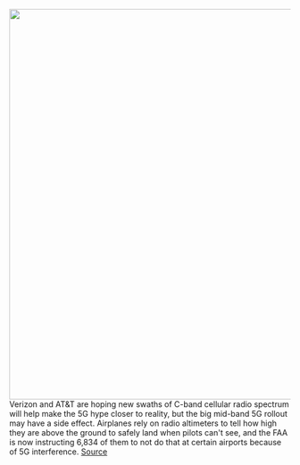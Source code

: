 <img src='https://cdn.vox-cdn.com/thumbor/f7uLX_0S9I6pVxAgmxPN0Yrm5tg=/0x0:4086x2593/1200x800/filters:focal(1465x564:2117x1216)/cdn.vox-cdn.com/uploads/chorus_image/image/70241823/1187777089.0.jpg' width='700px' /><br/>
Verizon and AT&T are hoping new swaths of C-band cellular radio spectrum will help make the 5G hype closer to reality, but the big mid-band 5G rollout may have a side effect. Airplanes rely on radio altimeters to tell how high they are above the ground to safely land when pilots can't see, and the FAA is now instructing 6,834 of them to not do that at certain airports because of 5G interference.
<a href='https://www.theverge.com/2021/12/7/22822875/5g-faa-rule-c-band-landing-airport-bad-weather-visibility'> Source <a/>